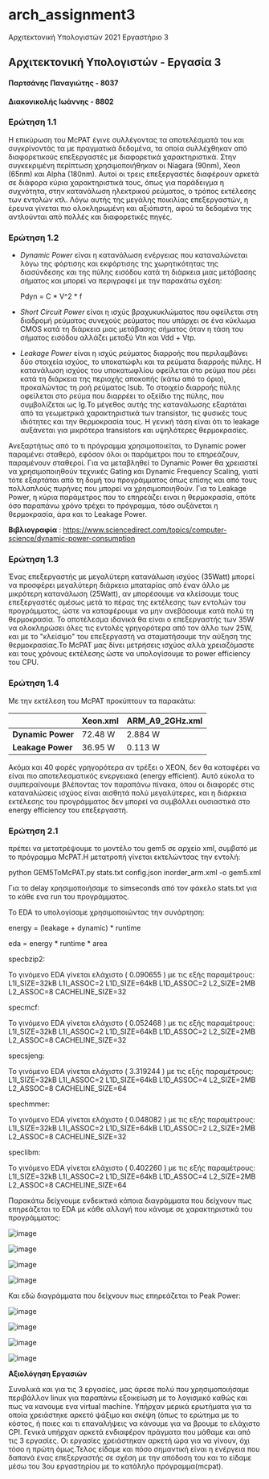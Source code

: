 # arch_assignment3

Αρχιτεκτονική Υπολογιστών 2021 Εργαστήριο 3

## Αρχιτεκτονική Υπολογιστών - Εργασία 3
#### Παρτσάνης Παναγιώτης - 8037
#### Διακονικολής Ιωάννης - 8802

### **Ερώτηση 1.1**


Η επικύρωση του McPAT έγινε συλλέγοντας τα αποτελέσματά του και συγκρίνοντάς τα με πραγματικά δεδομένα, τα οποία συλλέχθηκαν από διαφορετικούς επεξεργαστές με διαφορετικά χαρακτηριστικά. Στην συγκεκριμένη περίπτωση χρησιμοποιήθηκαν οι Niagara (90nm), Xeon (65nm) και Alpha (180nm). Αυτοί οι τρεις επεξεργαστές διαφέρουν αρκετά σε διάφορα κύρια χαρακτηριστικά τους, όπως για παράδειγμα η συχνότητα, στην κατανάλωση ηλεκτρικού ρεύματος, ο τρόπος εκτέλεσης των εντολών κτλ. Λόγω αυτής της μεγάλης ποικιλίας επεξεργαστών, η έρευνα γίνεται πιο ολοκληρωμένη και αξιόπιστη, αφού τα δεδομένα της αντλούνται από πολλές και διαφορετικές πηγές.

### **Ερώτηση 1.2**

* _Dynamic Power_ είναι η κατανάλωση ενέργειας που καταναλώνεται λόγω της φόρτισης και εκφόρτισης της χωρητικότητας της διασύνδεσης και της πύλης εισόδου κατά τη διάρκεια μιας μετάβασης σήματος και μπορεί να περιγραφεί με την παρακάτω σχέση: 

  Pdyn = C * V^2 * f
  
* _Short Circuit Power_ είναι η ισχύς βραχυκυκλώματος που οφείλεται στη διαδρομή ρεύματος συνεχούς ρεύματος που υπάρχει σε ένα κύκλωμα CMOS κατά τη διάρκεια μιας μετάβασης σήματος όταν η τάση του σήματος εισόδου αλλάζει μεταξύ Vtn και Vdd + Vtp.

* _Leakage Power_ είναι η ισχύς ρεύματος διαρροής που περιλαμβάνει δύο στοιχεία ισχύος, το υποκατώφλι και τα ρεύματα διαρροής πύλης. Η κατανάλωση ισχύος του υποκατωφλίου οφείλεται στο ρεύμα που ρέει κατά τη διάρκεια της περιοχής αποκοπής (κάτω από το όριο), προκαλώντας τη ροή ρεύματος Isub. Το στοιχείο διαρροής πύλης οφείλεται στο ρεύμα που διαρρέει το οξείδιο της πύλης, που συμβολίζεται ως Ig.Το μέγεθος αυτής της κατανάλωσης εξαρτάται από τα γεωμετρικά χαρακτηριστικά των transistor, τις φυσικές τους ιδιότητες και την θερμοκρασία τους. Η γενική τάση είναι ότι το leakage αυξάνεται για μικρότερα transistors και υψηλότερες θερμοκρασίες.

Ανεξαρτήτως από το τι πρόγραμμα χρησιμοποιείται, το Dynamic power παραμένει σταθερό, εφόσον όλοι οι παράμετροι που το επηρεάζουν, παραμένουν σταθεροί. Για να μεταβληθεί το Dynamic Power θα χρειαστεί να χρησιμοποιηθούν τεχνικές Gating και Dynamic Frequency Scaling, γιατί τότε εξαρτάται από τη δομή του προγράμματος όπως επίσης και από τους πολλαπλούς πυρήνες που μπορεί να χρησιμοποιηθούν. Για το Leakage Power, η κύρια παράμετρος που το επηρεάζει ειναι η θερμοκρασία, οπότε όσο παραπάνω χρόνο τρέχει το πρόγραμμα, τόσο αυξάνεται η θερμοκρασία, άρα και το Leakage Power.
  
**Βιβλιογραφία** : https://www.sciencedirect.com/topics/computer-science/dynamic-power-consumption

### **Ερώτηση 1.3**

Ένας επεξεργαστής με μεγαλύτερη κατανάλωση ισχύος (35Watt) μπορεί να προσφέρει μεγαλύτερη διάρκεια μπαταρίας από έναν άλλο με μικρότερη κατανάλωση (25Watt), αν μπορέσουμε να κλείσουμε τους επεξεργαστές αμέσως μετά το πέρας της εκτέλεσης των εντολών του προγράμματος, ώστε να καταφέρουμε να μην ανεβάσουμε κατά πολύ τη θερμοκρασία. Το αποτέλεσμα ιδανικά θα είναι ο επεξεργαστής των 35W να ολοκληρώσει όλες τις εντολές γρηγορότερα από τον άλλο των 25W, και με το "κλείσιμο" του επεξεργαστή να σταματήσουμε την αύξηση της θερμοκρασίας.Το McPAT μας δίνει  μετρήσεις ισχύος αλλά χρειαζόμαστε και τους χρόνους εκτέλεσης ώστε να υπολογίσουμε το power efficiency του CPU.


### **Ερώτηση 1.4**

Με την εκτέλεση του McPAT προκύπτουν τα παρακάτω:

|  | **Xeon.xml** | **ARM_A9_2GHz.xml** |
| ---------------- | ----------- | ----------- |
| **Dynamic Power** | 72.48 W | 2.884 W |
| **Leakage Power** | 36.95 W | 0.113 W |

Ακόμα και 40 φορές γρηγορότερα αν τρέξει ο ΧΕΟΝ, δεν θα καταφέρει να είναι πιο αποτελεσματικός ενεργειακά (energy efficient). Αυτό εύκολα το συμπεραίνουμε βλέποντας τον παραπάνω πίνακα, όπου οι διαφορές στις καταναλώσεις ισχύος είναι αισθητά πολύ μεγαλύτερες, και η διάρκεια εκτέλεσης του προγράμματος δεν μπορεί να συμβάλλει ουσιαστικά στο energy efficiency του επεξεργαστή.

### **Ερώτηση 2.1**

πρέπει να μετατρέψουμε το μοντέλο του gem5 σε αρχείο xml, συμβατό με το πρόγραμμα McPAT.H μετατροπή γίνεται εκτελώντσας  την εντολή:

python GEM5ToMcPAT.py stats.txt config.json inorder_arm.xml -o gem5.xml

Για το delay xρησιμοποιήσαμε το simseconds από τον φάκελο stats.txt για το κάθε ενα run του προγράμματος.

Το EDA το υπολογίσαμε χρησιμοποιώντας την συνάρτηση: 

energy = (leakage + dynamic) * runtime

eda = energy * runtime * area


specbzip2:

Το γινόμενο EDA γίνεται ελάχιστο ( 0.090655 ) με τις εξής παραμέτρους:
L1I_SIZE=32kB L1I_ASSOC=2 L1D_SIZE=64kB L1D_ASSOC=2 L2_SIZE=2MB L2_ASSOC=8 CACHELINE_SIZE=32

specmcf:

Το γινόμενο EDA γίνεται ελάχιστο ( 0.052468 ) με τις εξής παραμέτρους:
L1I_SIZE=32kB L1I_ASSOC=2 L1D_SIZE=64kB L1D_ASSOC=2 L2_SIZE=2MB L2_ASSOC=8 CACHELINE_SIZE=32

specsjeng:

Το γινόμενο EDA γίνεται ελάχιστο ( 3.319244 ) με τις εξής παραμέτρους:
L1I_SIZE=32kB L1I_ASSOC=2 L1D_SIZE=64kB L1D_ASSOC=4 L2_SIZE=2MB L2_ASSOC=8 CACHELINE_SIZE=64

spechmmer:

Το γινόμενο EDA γίνεται ελάχιστο ( 0.048082 ) με τις εξής παραμέτρους:
L1I_SIZE=32kB L1I_ASSOC=2 L1D_SIZE=64kB L1D_ASSOC=2 L2_SIZE=2MB L2_ASSOC=8 CACHELINE_SIZE=32

speclibm:

Το γινόμενο EDA γίνεται ελάχιστο ( 0.402260 ) με τις εξής παραμέτρους:
L1I_SIZE=32kB L1I_ASSOC=2 L1D_SIZE=64kB L1D_ASSOC=4 L2_SIZE=2MB L2_ASSOC=8 CACHELINE_SIZE=64


Παρακάτω δείχνουμε ενδεικτικά κάποια διαγράμματα που δείχνουν πως επηρεάζεται το EDA με κάθε αλλαγή που κάναμε σε χαρακτηριστικά του προγράμματος:

![image](https://user-images.githubusercontent.com/95228714/150543258-18e14658-6cdd-4eca-b34f-6e739e84470e.png)

![image](https://user-images.githubusercontent.com/95228714/150543751-a512d92e-3a20-49b2-aed0-f12b24897a53.png)

![image](https://user-images.githubusercontent.com/95228714/150543807-8e2724b4-6de2-4d00-9746-11330410c207.png)

![image](https://user-images.githubusercontent.com/95228714/150543897-488c6e4a-7aed-4e0c-93c6-cc931d0e563e.png)

Και εδώ διαγράμματα που δείχνουν πως επηρεάζεται το Peak Power:

![image](https://user-images.githubusercontent.com/95228714/150544185-db2fc2d9-2d8f-4ca9-ae7f-4700c3b5a162.png)

![image](https://user-images.githubusercontent.com/95228714/150544237-f2a03fca-4451-40f2-99b2-7f4450983dac.png)

![image](https://user-images.githubusercontent.com/95228714/150544674-bb012b20-46b7-4274-9a66-d2f061507243.png)


![image](https://user-images.githubusercontent.com/95228714/150544422-391d5966-7fae-4be0-b0eb-c011dad71792.png)



**Αξιολόγηση Εργασιών**

Συνολικά και για τις 3 εργασίες, μας άρεσε πολύ που χρησιμοποιήσαμε περιβάλλον linux για παραπάνω εξοικείωση με το λογισμικό καθώς και πως να κανουμε ενα virtual machine. Υπήρχαν μερικά ερωτήματα για τα οποία χρειάστηκε αρκετό ψάξιμο και σκέψη (όπως το ερώτημα με το κόστος, ή ποιες και τι επαναλήψεις να κάνουμε για να βρουμε το ελάχιστο CPI. Γενικά υπήρχαν αρκετά ενδιαφέρον πράγματα που μάθαμε και από τις 3 εργασίες. Οι εργασίες χρειάστηκαν αρκετή ώρα για να γίνουν, όχι τόσο η πρώτη όμως.Τελος είδαμε και πόσο σημαντική είναι η ενέργεια που δαπανά ένας επεξεργαστής σε σχέση με την απόδοση του και το είδαμε μέσω του 3ου εργαστηρίου με το κατάληλο πρόγραμμα(mcpat).  
